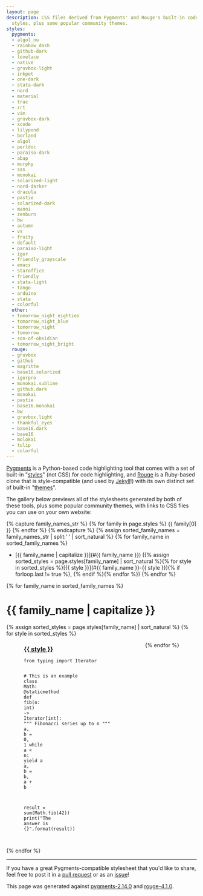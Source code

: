 ```yaml
---
layout: page
description: CSS files derived from Pygments' and Rouge's built-in code highlighting
  styles, plus some popular community themes.
styles:
  pygments:
  - algol_nu
  - rainbow_dash
  - github-dark
  - lovelace
  - native
  - gruvbox-light
  - inkpot
  - one-dark
  - stata-dark
  - nord
  - material
  - trac
  - rrt
  - vim
  - gruvbox-dark
  - xcode
  - lilypond
  - borland
  - algol
  - perldoc
  - paraiso-dark
  - abap
  - murphy
  - sas
  - monokai
  - solarized-light
  - nord-darker
  - dracula
  - pastie
  - solarized-dark
  - manni
  - zenburn
  - bw
  - autumn
  - vs
  - fruity
  - default
  - paraiso-light
  - igor
  - friendly_grayscale
  - emacs
  - staroffice
  - friendly
  - stata-light
  - tango
  - arduino
  - stata
  - colorful
  other:
  - tomorrow_night_eighties
  - tomorrow_night_blue
  - tomorrow_night
  - tomorrow
  - son-of-obsidian
  - tomorrow_night_bright
  rouge:
  - gruvbox
  - github
  - magritte
  - base16.solarized
  - igorpro
  - monokai.sublime
  - github.dark
  - monokai
  - pastie
  - base16.monokai
  - bw
  - gruvbox.light
  - thankful_eyes
  - base16.dark
  - base16
  - molokai
  - tulip
  - colorful
---
```


[Pygments](http://pygments.org) is a Python-based code highlighting tool that comes with a set of built-in "[styles](http://dev.pocoo.org/projects/pygments/browser/pygments/styles)" (not CSS) for code highlighting, and [Rouge](https://github.com/rouge-ruby/rouge/tree/master/lib/rouge/themes) is a Ruby-based clone that is style-compatible (and used by [Jekyll](https://github.com/jekyll/jekyll)!) with its own distinct set of built-in "[themes](https://rouge-ruby.github.io/docs/Rouge/Themes.html)".

The gallery below previews all of the stylesheets generated by both of these tools, plus some popular community themes, with links to CSS files you can use on your own website:

{% capture family_names_str %}
  {% for family in page.styles %}
    {{ family[0] }}
  {% endfor %}
{% endcapture %}
{% assign sorted_family_names = family_names_str | split:' ' | sort_natural %}
{% for family_name in sorted_family_names %}
* [{{ family_name | capitalize }}](#{{ family_name }}) ({% assign sorted_styles = page.styles[family_name] | sort_natural %}{% for style in sorted_styles %}[{{ style }}](#{{ family_name }}-{{ style }}){% if forloop.last != true %}, {% endif %}{% endfor %})
{% endfor %}

<style>
  .style-gallery {
      display: flex;
      flex-wrap: wrap;
      justify-content: space-around;
  }
  h2 {
      margin-top: 2em;
  }
  .style-gallery h3 {
      margin-bottom: 0.1em;
  }
  .style-gallery pre {
      background-color: inherit;
  }
</style>

{% for family_name in sorted_family_names %}

<h1 id="{{ family_name }}">{{ family_name | capitalize }}</h1>

<div class="style-gallery">
{% assign sorted_styles = page.styles[family_name] | sort_natural %}
{% for style in sorted_styles %}

<style>{% include_relative stylesheets/{{ family_name }}/{{ style }}.css %}</style>

<div>
<h3 id="{{ family_name }}-{{ style }}"><a href="https://github.com/numist/highlight-css/blob/main/{{ family_name | capitalize }}/{{ style }}.css">{{ style }}</a></h3>

<div class="highlight-{{ family_name }}-{{ style }}"><pre class="highlight-{{ family_name }}-{{ style }}"><code><span class="kn">from</span> <span class="nn">typing</span> <span class="kn">import</span> <span class="n">Iterator</span>

<span class="c1"># This is an example
</span><span class="k">class</span> <span class="nc">Math</span><span class="p">:</span>
    <span class="o">@</span><span class="nb">staticmethod</span>
    <span class="k">def</span> <span class="nf">fib</span><span class="p">(</span><span class="n">n</span><span class="p">:</span> <span class="nb">int</span><span class="p">)</span> <span class="o">-&gt;</span> <span class="n">Iterator</span><span class="p">[</span><span class="nb">int</span><span class="p">]:</span>
        <span class="s">""" Fibonacci series up to n """</span>
        <span class="n">a</span><span class="p">,</span> <span class="n">b</span> <span class="o">=</span> <span class="mi">0</span><span class="p">,</span> <span class="mi">1</span>
        <span class="k">while</span> <span class="n">a</span> <span class="o">&lt;</span> <span class="n">n</span><span class="p">:</span>
            <span class="k">yield</span> <span class="n">a</span>
            <span class="n">a</span><span class="p">,</span> <span class="n">b</span> <span class="o">=</span> <span class="n">b</span><span class="p">,</span> <span class="n">a</span> <span class="o">+</span> <span class="n">b</span>

<span class="n">result</span> <span class="o">=</span> <span class="nb">sum</span><span class="p">(</span><span class="n">Math</span><span class="p">.</span><span class="n">fib</span><span class="p">(</span><span class="mi">42</span><span class="p">))</span>
<span class="k">print</span><span class="p">(</span><span class="s">"The answer is {}"</span><span class="p">.</span><span class="nb">format</span><span class="p">(</span><span class="n">result</span><span class="p">))</span>
</code></pre></div>
</div>

{% endfor %}
</div>

{% endfor %}

----

If you have a great Pygments-compatible stylesheet that you'd like to share, feel free to post it in a [pull request](https://github.com/numist/highlight-css/pulls) or as an [issue](https://github.com/numist/highlight-css/issues)!

This page was generated against [pygments-2.14.0](https://github.com/pygments/pygments/releases/tag/2.14.0) and [rouge-4.1.0](https://github.com/rouge-ruby/rouge/releases/tag/v4.1.0).

